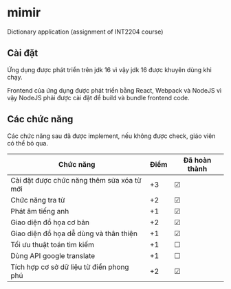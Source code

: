 # mimir

Dictionary application (assignment of INT2204 course)

## Cài đặt

Ứng dụng được phát triển trên jdk 16 vì vậy jdk 16 được khuyên dùng khi chạy.

Frontend của ứng dụng được phát triển bằng React, Webpack và NodeJS vì vậy NodeJS phải được cài đặt để build và bundle frontend code.

## Các chức năng

Các chức năng sau đã được implement, nếu không được check, giáo viên có thể bỏ qua.

| Chức năng                                  | Điểm | Đã hoàn thành |
|--------------------------------------------|------|---------------|
| Cài đặt được chức năng thêm sửa xóa từ mới | +3   | &#9745;       |
| Chức năng tra từ                           | +2   | &#9745;       |
| Phát âm tiếng anh                          | +1   | &#9745;       |
| Giao diện đồ họa cơ bản                    | +2   | &#9745;       |
| Giao diện đồ họa dễ dùng và thân thiện     | +1   | &#9745;       |
| Tối ưu thuật toán tìm kiếm                 | +1   | &#9744;       |
| Dùng API google translate                  | +1   | &#9744;       |
| Tích hợp cơ sở dữ liệu từ điển phong phú   | +2   | &#9745;       |
